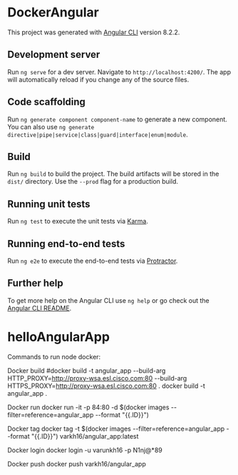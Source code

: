 # DockerAngular

This project was generated with [Angular CLI](https://github.com/angular/angular-cli) version 8.2.2.

## Development server

Run `ng serve` for a dev server. Navigate to `http://localhost:4200/`. The app will automatically reload if you change any of the source files.

## Code scaffolding

Run `ng generate component component-name` to generate a new component. You can also use `ng generate directive|pipe|service|class|guard|interface|enum|module`.

## Build

Run `ng build` to build the project. The build artifacts will be stored in the `dist/` directory. Use the `--prod` flag for a production build.

## Running unit tests

Run `ng test` to execute the unit tests via [Karma](https://karma-runner.github.io).

## Running end-to-end tests

Run `ng e2e` to execute the end-to-end tests via [Protractor](http://www.protractortest.org/).

## Further help

To get more help on the Angular CLI use `ng help` or go check out the [Angular CLI README](https://github.com/angular/angular-cli/blob/master/README.md).

# helloAngularApp

Commands to run node docker:

Docker build
#docker build -t angular_app --build-arg HTTP_PROXY=http://proxy-wsa.esl.cisco.com:80 --build-arg HTTPS_PROXY=http://proxy-wsa.esl.cisco.com:80 .
docker build -t angular_app .

Docker run
docker run -it -p 84:80 -d $(docker images --filter=reference=angular_app --format "{{.ID}}")

Docker tag
docker tag -t $(docker images --filter=reference=angular_app --format "{{.ID}}") varkh16/angular_app:latest

Docker login
docker login -u varunkh16 -p N1nj@*89

Docker push
docker push varkh16/angular_app